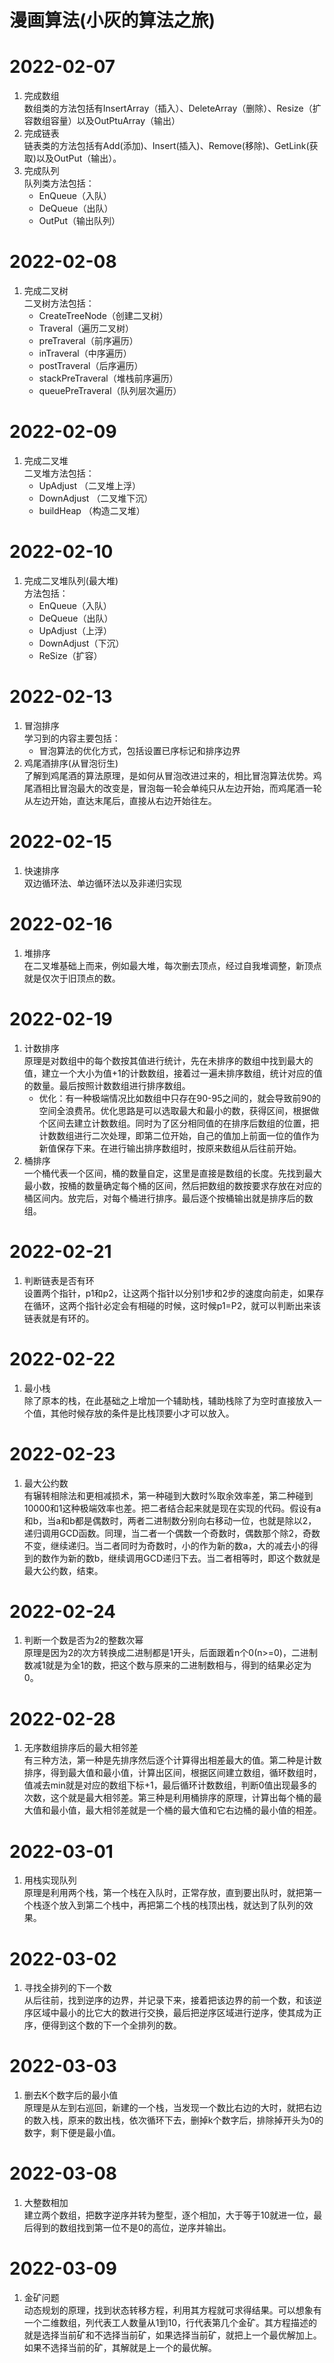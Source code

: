 # 漫画算法(小灰的算法之旅)

2022-02-07
===
1. 完成数组  
  数组类的方法包括有InsertArray（插入）、DeleteArray（删除）、Resize（扩容数组容量）以及OutPtuArray（输出）
2. 完成链表  
  链表类的方法包括有Add(添加)、Insert(插入)、Remove(移除)、GetLink(获取)以及OutPut（输出）。
3. 完成队列  
  队列类方法包括：  
    * EnQueue（入队）
    * DeQueue（出队）
    * OutPut（输出队列）
  
2022-02-08
===
1. 完成二叉树  
 二叉树方法包括：  
   * CreateTreeNode（创建二叉树）
   * Traveral（遍历二叉树）
   * preTraveral（前序遍历）
   * inTraveral（中序遍历）
   * postTraveral（后序遍历）
   * stackPreTraveral（堆栈前序遍历）
   * queuePreTraveral（队列层次遍历）  
  
2022-02-09
===
1. 完成二叉堆  
   二叉堆方法包括：  
   * UpAdjust （二叉堆上浮）
   * DownAdjust （二叉堆下沉）
   * buildHeap （构造二叉堆）  
  
2022-02-10
===
1. 完成二叉堆队列(最大堆)  
   方法包括：  
   * EnQueue（入队）  
   * DeQueue（出队）  
   * UpAdjust（上浮）  
   * DownAdjust（下沉）  
   * ReSize（扩容）  
   
2022-02-13
===
1. 冒泡排序  
   学习到的内容主要包括：  
   * 冒泡算法的优化方式，包括设置已序标记和排序边界  
2. 鸡尾酒排序(从冒泡衍生)  
   了解到鸡尾酒的算法原理，是如何从冒泡改进过来的，相比冒泡算法优势。鸡尾酒相比冒泡最大的改变是，冒泡每一轮会单纯只从左边开始，而鸡尾酒一轮从左边开始，直达末尾后，直接从右边开始往左。  
  
2022-02-15
===  
1. 快速排序  
   双边循环法、单边循环法以及非递归实现  

2022-02-16
===
1. 堆排序  
   在二叉堆基础上而来，例如最大堆，每次删去顶点，经过自我堆调整，新顶点就是仅次于旧顶点的数。  
  
2022-02-19
===
1. 计数排序  
   原理是对数组中的每个数按其值进行统计，先在未排序的数组中找到最大的值，建立一个大小为值+1的计数数组，接着过一遍未排序数组，统计对应的值的数量。最后按照计数数组进行排序数组。  
   * 优化：有一种极端情况比如数组中只存在90-95之间的，就会导致前90的空间全浪费吊。优化思路是可以选取最大和最小的数，获得区间，根据做个区间去建立计数数组。同时为了区分相同值的在排序后数组的位置，把计数数组进行二次处理，即第二位开始，自己的值加上前面一位的值作为新值保存下来。在进行输出排序数组时，按原来数组从后往前开始。
2. 桶排序  
   一个桶代表一个区间，桶的数量自定，这里是直接是数组的长度。先找到最大最小数，按桶的数量确定每个桶的区间，然后把数组的数按要求存放在对应的桶区间内。放完后，对每个桶进行排序。最后逐个按桶输出就是排序后的数组。
  
2022-02-21
===
1. 判断链表是否有环  
   设置两个指针，p1和p2，让这两个指针以分别1步和2步的速度向前走，如果存在循环，这两个指针必定会有相碰的时候，这时候p1=P2，就可以判断出来该链表就是有环的。  
  
2022-02-22
===
1. 最小栈  
   除了原本的栈，在此基础之上增加一个辅助栈，辅助栈除了为空时直接放入一个值，其他时候存放的条件是比栈顶要小才可以放入。  
   
2022-02-23  
===
1. 最大公约数  
   有辗转相除法和更相减损术，第一种碰到大数时%取余效率差，第二种碰到10000和1这种极端效率也差。把二者结合起来就是现在实现的代码。假设有a和b，当a和b都是偶数时，两者二进制数分别向右移动一位，也就是除以2，递归调用GCD函数。同理，当二者一个偶数一个奇数时，偶数那个除2，奇数不变，继续递归。当二者同时为奇数时，小的作为新的数a，大的减去小的得到的数作为新的数b，继续调用GCD递归下去。当二者相等时，即这个数就是最大公约数，结束。  
  
2022-02-24
===
1. 判断一个数是否为2的整数次幂  
   原理是因为2的次方转换成二进制都是1开头，后面跟着n个0(n>=0)，二进制数减1就是为全1的数，把这个数与原来的二进制数相与，得到的结果必定为0。  

2022-02-28
===  
1. 无序数组排序后的最大相邻差  
  有三种方法，第一种是先排序然后逐个计算得出相差最大的值。第二种是计数排序，得到最大值和最小值，计算出区间，根据区间建立数组，循环数组时，值减去min就是对应的数组下标+1，最后循环计数数组，判断0值出现最多的次数，这个就是最大相邻差。第三种是利用桶排序的原理，计算出每个桶的最大值和最小值，最大相邻差就是一个桶的最大值和它右边桶的最小值的相差。  
   
2022-03-01  
===  
1. 用栈实现队列  
  原理是利用两个栈，第一个栈在入队时，正常存放，直到要出队时，就把第一个栈逐个放入到第二个栈中，再把第二个栈的栈顶出栈，就达到了队列的效果。  
  
2022-03-02
===
1. 寻找全排列的下一个数  
   从后往前，找到逆序的边界，并记录下来，接着把该边界的前一个数，和该逆序区域中最小的比它大的数进行交换，最后把逆序区域进行逆序，使其成为正序，便得到这个数的下一个全排列的数。  
    
2022-03-03
===
1. 删去K个数字后的最小值  
   原理是从左到右巡回，新建的一个栈，当发现一个数比右边的大时，就把右边的数入栈，原来的数出栈，依次循环下去，删掉k个数字后，排除掉开头为0的数字，剩下便是最小值。  
  
2022-03-08
===
1. 大整数相加  
   建立两个数组，把数字逆序并转为整型，逐个相加，大于等于10就进一位，最后得到的数组找到第一位不是0的高位，逆序并输出。  
  
2022-03-09
===  
1. 金矿问题  
   动态规划的原理，找到状态转移方程，利用其方程就可求得结果。可以想象有一个二维数组，列代表工人数量从1到10，行代表第几个金矿。其方程描述的就是选择当前矿和不选择当前矿，如果选择当前矿，就把上一个最优解加上。如果不选择当前的矿，其解就是上一个的最优解。